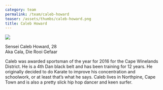 ```yaml
---
category: team
permalink: /team/caleb-howard
teaser: /assets/thumbs/caleb-howard.png
title: Caleb Howard
---
```


<img src="/assets/img/caleb-howard.png" />

Sensei Caleb Howard, 28
<br>Aka Cala, Die Rooi Gefaar

Caleb was awarded sportsman of the year for 2016 for the Cape Winelands District.
He is a 4th Dan black belt and has been training for 12 years. He originally
decided to do Karate to improve his concentration and schoolwork, or at least
that’s what he says. Caleb lives in Northpine, Cape Town and is also a pretty
slick hip hop dancer and keen surfer.

<!--
[Questionnare Answers](https://drive.google.com/open?id=1AXvxEvGoKCzxjmfjxMmT94p5vE5_Oy1ELbpWfhf5m90)
-->
